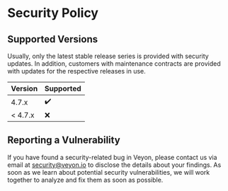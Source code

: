 # Security Policy

## Supported Versions

Usually, only the latest stable release series is provided with security updates. In addition, customers with maintenance contracts are provided with updates for the respective releases in use.

| Version | Supported          |
| ------- | ------------------ |
| 4.7.x   | ✔️                 |
| < 4.7.x | ❌                 |

## Reporting a Vulnerability

If you have found a security-related bug in Veyon, please contact us via email at security@veyon.io to disclose the details about your findings. As soon as we learn about potential security vulnerabilities, we will work together to analyze and fix them as soon as possible.
